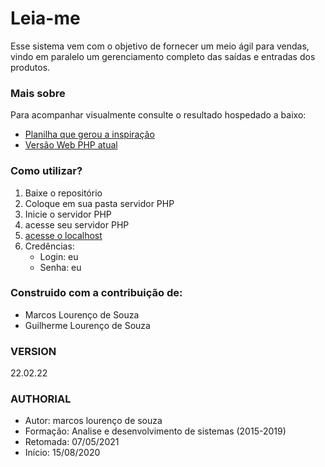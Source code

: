 # Leia-me #
Esse sistema vem com o objetivo de fornecer um meio ágil para vendas, vindo em paralelo um gerenciamento completo das saídas e entradas dos produtos.

### Mais sobre ###
Para acompanhar visualmente consulte o resultado hospedado a baixo:
* [Planilha que gerou a inspiração](https://docs.google.com/spreadsheets/d/1pJ--yzG6VrxPxR_o_40j-sA7D_EZL4uiNFwE5naOMi0/edit#gid=902601484)
* [Versão Web PHP atual](https://estoque-junto.lourencoautopecas.com.br/paginas/pdv.php)

### Como utilizar? ###
1. Baixe o repositório
2. Coloque em sua pasta servidor PHP
3. Inicie o servidor PHP
4. acesse seu servidor PHP
5. [acesse o localhost](https://localhost)
6. Credências:
    - Login: eu
    - Senha: eu

### Construido com a contribuição de: ###
* Marcos Lourenço de Souza
* Guilherme Lourenço de Souza

### VERSION
22.02.22

### AUTHORIAL
- Autor: marcos lourenço de souza
- Formação: Analise e desenvolvimento de sistemas (2015-2019)
- Retomada: 07/05/2021
- Início: 15/08/2020